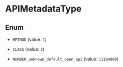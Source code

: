 

# APIMetadataType

## Enum


* `METHOD` (value: `1`)

* `CLASS` (value: `2`)

* `NUMBER_unknown_default_open_api` (value: `11184809`)



